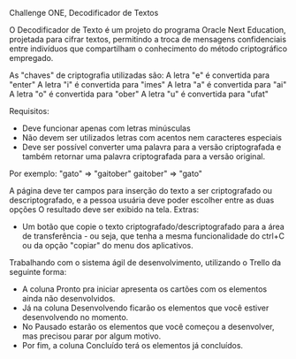 Challenge ONE, Decodificador de Textos 

O Decodificador de Texto é um projeto do programa Oracle Next Education, projetada para cifrar textos, permitindo a troca de mensagens confidenciais entre indivíduos que compartilham o conhecimento do método criptográfico empregado.

As "chaves" de criptografia utilizadas são:
A letra "e" é convertida para "enter"
A letra "i" é convertida para "imes"
A letra "a" é convertida para "ai"
A letra "o" é convertida para "ober"
A letra "u" é convertida para "ufat"

Requisitos:
- Deve funcionar apenas com letras minúsculas
- Não devem ser utilizados letras com acentos nem caracteres especiais
- Deve ser possível converter uma palavra para a versão criptografada e também retornar uma palavra criptografada para a versão original.

Por exemplo:
"gato" => "gaitober"
gaitober" => "gato"

A página deve ter campos para inserção do texto a ser criptografado ou descriptografado, e a pessoa usuária deve poder escolher entre as duas opções
O resultado deve ser exibido na tela.
Extras:
- Um botão que copie o texto criptografado/descriptografado para a área de transferência - ou seja, que tenha a mesma funcionalidade do ctrl+C ou da opção "copiar" do menu dos aplicativos.

Trabalhando com o sistema ágil de desenvolvimento, utilizando o Trello da seguinte forma:
- A coluna Pronto pra iniciar apresenta os cartões com os elementos ainda não desenvolvidos.
- Já na coluna Desenvolvendo ficarão os elementos que você estiver desenvolvendo no momento.
- No Pausado estarão os elementos que você começou a desenvolver, mas precisou parar por algum motivo.
- Por fim, a coluna Concluído terá os elementos já concluídos.
